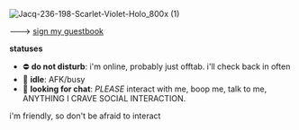 ![Jacq-236-198-Scarlet-Violet-Holo_800x (1)](https://github.com/twilightsword/paldeamutual/assets/127612777/e18336d8-915a-42ac-91a9-450a0860560f)

---> [sign my guestbook](https://calems.123guestbook.com/)

**statuses**
- ⛔ **do not disturb**: i'm online, probably just offtab. i'll check back in often
- 🌙 **idle**: AFK/busy
- 💬 **looking for chat**: *PLEASE* interact with me, boop me, talk to me, ANYTHING I CRAVE SOCIAL INTERACTION.


i'm friendly, so don't be afraid to interact 
